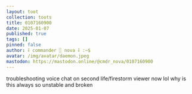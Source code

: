 ```yaml
---
layout: toot
collection: toots
title: 0107160900
date: 2025-01-07
published: true
tags: []
pinned: false
author: ⸸ commander ░ nova ⸸ :~$
avatar: /img/avatar/daemon.jpeg
mastodon: https://mastodon.online/@cmdr_nova/0107160900
---
```


troubleshooting voice chat on second life/firestorm viewer now lol why is this always so unstable and broken
